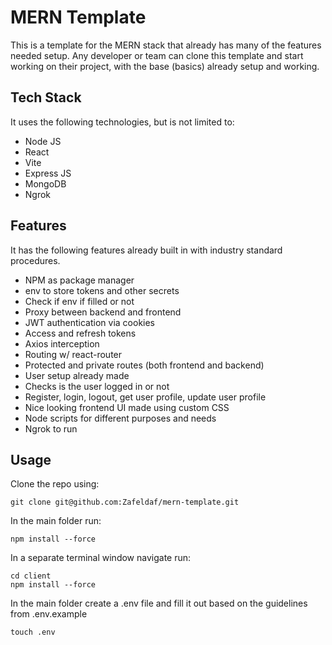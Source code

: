 # MERN Template

This is a template for the MERN stack that already has many of the features needed setup. Any developer or team can clone this template and start working on their project, with the base (basics) already setup and working.

## Tech Stack

It uses the following technologies, but is not limited to:

-   Node JS
-   React
-   Vite
-   Express JS
-   MongoDB
-   Ngrok

## Features

It has the following features already built in with industry standard procedures.

-   NPM as package manager
-   env to store tokens and other secrets
-   Check if env if filled or not
-   Proxy between backend and frontend
-   JWT authentication via cookies
-   Access and refresh tokens
-   Axios interception
-   Routing w/ react-router
-   Protected and private routes (both frontend and backend)
-   User setup already made
-   Checks is the user logged in or not
-   Register, login, logout, get user profile, update user profile
-   Nice looking frontend UI made using custom CSS
-   Node scripts for different purposes and needs
-   Ngrok to run

## Usage

Clone the repo using:

```
git clone git@github.com:Zafeldaf/mern-template.git
```

In the main folder run:

```
npm install --force
```

In a separate terminal window navigate run:

```
cd client
npm install --force
```

In the main folder create a .env file and fill it out based on the guidelines from .env.example

```
touch .env
```
